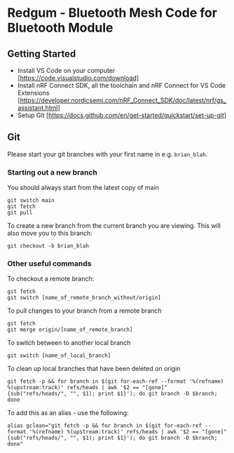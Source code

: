 # Redgum - Bluetooth Mesh Code for Bluetooth Module

## Getting Started

* Install VS Code on your computer [https://code.visualstudio.com/download]
* Install nRF Connect SDK, all the toolchain and nRF Connect for VS Code Extensions [https://developer.nordicsemi.com/nRF_Connect_SDK/doc/latest/nrf/gs_assistant.html]
* Setup Git [https://docs.github.com/en/get-started/quickstart/set-up-git]

## Git

Please start your git branches with your first name in e.g. `brian_blah`.

### Starting out a new branch

You should always start from the latest copy of main
```shell
git switch main
git fetch
git pull
```

To create a new branch from the current branch you are viewing. This will also move you to this branch:
```shell
git checkout -b brian_blah
```

### Other useful commands

To checkout a remote branch:

```shell
git fetch
git switch [name_of_remote_branch_without/origin]
```

To pull changes to your branch from a remote branch

```shell
git fetch
git merge origin/[name_of_remote_branch]
```

To switch between to another local branch

```shell
git switch [name_of_local_branch]
```

To clean up local branches that have been deleted on origin

```shell
git fetch -p && for branch in $(git for-each-ref --format '%(refname) %(upstream:track)' refs/heads | awk '$2 == "[gone]" {sub("refs/heads/", "", $1); print $1}'); do git branch -D $branch; done
```

To add this as an alias - use the following:

```shell
alias gclean="git fetch -p && for branch in $(git for-each-ref --format '%(refname) %(upstream:track)' refs/heads | awk '$2 == "[gone]" {sub("refs/heads/", "", $1); print $1}'); do git branch -D $branch; done"
```
